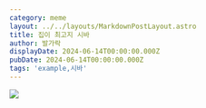 ```yaml
---
category: meme
layout: ../../layouts/MarkdownPostLayout.astro
title: 집이 최고지 시바
author: 발가락
displayDate: 2024-06-14T00:00:00.000Z
pubDate: 2024-06-14T00:00:00.000Z
tags: 'example,시바'
---
```


![](/media/shiba.webp)
